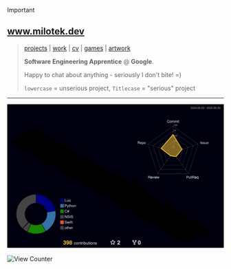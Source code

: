 > [!IMPORTANT]  
> ## www.milotek.dev
> > [projects](https://milotek.dev#projects) | [work](https://linkedin.com/in/goated) | [cv](https://milotek.dev#cv) | [games](https://milotek.dev#games) | [artwork](https://milotek.dev#arts)
> >
> > **Software Engineering Apprentice** @ **Google**.
> > 
> > Happy to chat about anything - seriously I don't bite! =)
> > 
> > `lowercase` = unserious project, `Titlecase` = "serious" project
---

[![Contributions Graph](./profile-3d-contrib/profile-night-rainbow.svg)](https://milotek.dev)

![View Counter](https://komarev.com/ghpvc/?username=pixeljammed&style=pixel&base=420&label=views)
<!-- ALTERNATE: "![View Counter](https://komarev.com/ghpvc/?username=pixeljammed&style=for-the-badge&base=420&label=views)" -->
